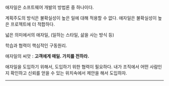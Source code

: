 애자일은 소프트웨어 개발의 방법론 중 하나이다.

계획주도의 방식은 불확실성이 높은 일에 대해 적용할 수 없다. 애자일은 불확실성이 높은 프로젝트에 더 적합하다.

넓은 의미에서의 애자일, (일하는 스타일, 삶을 사는 방식 등)

학습과 협력이 핵심적인 구동원리.

애자일의 씨앗 : **고객에게 매일. 가치를 전하라.**

애자일을 도입하기 위해서, 도입하기 위한 협력이 필요하다. 내가 조직에서 어떤 사람인지 확인하고 신뢰를 얻을 수 있는 위치속에서 제안을 해서 도입하자.



---

